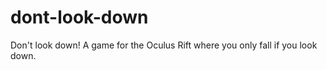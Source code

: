 # dont-look-down
Don't look down!  A game for the Oculus Rift where you only fall if you look down.
